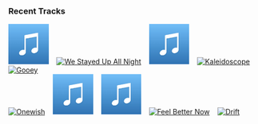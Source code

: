 ### Recent Tracks
[<img src='https://github.com/atfinke/atfinke/blob/master/placeholder.jpeg?raw=true' width='16%' height='16%' alt='pH'>](https://www.last.fm/music/shibo/_/ph)&nbsp;&nbsp;&nbsp;&nbsp;[<img src='https://lastfm.freetls.fastly.net/i/u/300x300/26fa762e0ada02fed0adcb89bfbc05e9.png' width='16%' height='16%' alt='We Stayed Up All Night'>](https://www.last.fm/music/tourist/_/we%2bstayed%2bup%2ball%2bnight)&nbsp;&nbsp;&nbsp;&nbsp;[<img src='https://github.com/atfinke/atfinke/blob/master/placeholder.jpeg?raw=true' width='16%' height='16%' alt='Clorox Wipe - Instrumental'>](https://www.last.fm/music/chromeo/_/clorox%2bwipe%2b-%2binstrumental)&nbsp;&nbsp;&nbsp;&nbsp;[<img src='https://lastfm.freetls.fastly.net/i/u/300x300/e00c9121b327746887906b122c1145a0.png' width='16%' height='16%' alt='Kaleidoscope'>](https://www.last.fm/music/joey%2bpecoraro/_/kaleidoscope)&nbsp;&nbsp;&nbsp;&nbsp;[<img src='https://lastfm.freetls.fastly.net/i/u/300x300/6051263a36ad604cbe0542205aa701ce.png' width='16%' height='16%' alt='Gooey'>](https://www.last.fm/music/glass%2banimals/_/gooey)&nbsp;&nbsp;&nbsp;&nbsp;<br>[<img src='https://lastfm.freetls.fastly.net/i/u/300x300/bbceca48fa7ea74e8801f6b1c3a90eaf.png' width='16%' height='16%' alt='Onewish'>](https://www.last.fm/music/michael%2bdavid/_/onewish)&nbsp;&nbsp;&nbsp;&nbsp;[<img src='https://github.com/atfinke/atfinke/blob/master/placeholder.jpeg?raw=true' width='16%' height='16%' alt='We Moved - Edit'>](https://www.last.fm/music/j.views/_/we%2bmoved%2b-%2bedit)&nbsp;&nbsp;&nbsp;&nbsp;[<img src='https://github.com/atfinke/atfinke/blob/master/placeholder.jpeg?raw=true' width='16%' height='16%' alt='Crazy - Holow Remix'>](https://www.last.fm/music/cabu/_/crazy%2b-%2bholow%2bremix)&nbsp;&nbsp;&nbsp;&nbsp;[<img src='https://lastfm.freetls.fastly.net/i/u/300x300/fbadf572444e329668a1b059df11adf6.png' width='16%' height='16%' alt='Feel Better Now'>](https://www.last.fm/music/jean%2btonique/_/feel%2bbetter%2bnow)&nbsp;&nbsp;&nbsp;&nbsp;[<img src='https://lastfm.freetls.fastly.net/i/u/300x300/b388c5d8e80008e2cd67d64ec80c6e27.png' width='16%' height='16%' alt='Drift'>](https://www.last.fm/music/benji%2blewis/_/drift)&nbsp;&nbsp;&nbsp;&nbsp;<br>